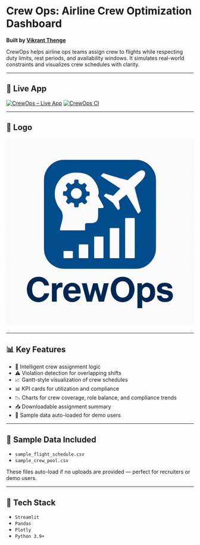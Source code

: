 # Crew Ops: Airline Crew Optimization Dashboard

**Built by [Vikrant Thenge](https://www.linkedin.com/in/vthenge)** 

CrewOps helps airline ops teams assign crew to flights while respecting duty limits, rest periods, and availability windows. It simulates real-world constraints and visualizes crew schedules with clarity.

---

## 🚀 Live App  
[![CrewOps – Live App](https://img.shields.io/badge/CrewOps-Dashboard-green?logo=streamlit)](https://vikrantthenge-crewops.streamlit.app)
[![CrewOps CI](https://github.com/Vikrantthenge/crew-optimizer/actions/workflows/crewops-ci.yml/badge.svg)](https://github.com/Vikrantthenge/crew-optimizer/actions/workflows/crewops-ci.yml)

---

## 📸 Logo  
![CrewOps Logo](logo.png)

---

## 📊 Key Features

- 🧠 Intelligent crew assignment logic  
- ⚠️ Violation detection for overlapping shifts  
- 📈 Gantt-style visualization of crew schedules  
- 📊 KPI cards for utilization and compliance  
- 📉 Charts for crew coverage, role balance, and compliance trends  
- 📥 Downloadable assignment summary  
- 🧪 Sample data auto-loaded for demo users

---

## 📁 Sample Data Included

- `sample_flight_schedule.csv`  
- `sample_crew_pool.csv`  

These files auto-load if no uploads are provided — perfect for recruiters or demo users.

---

## 🧪 Tech Stack

- `Streamlit`  
- `Pandas`  
- `Plotly`  
- `Python 3.9+`
